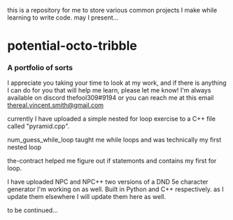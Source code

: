 this is a repository for me to store various common projects I make while learning to write code.
may I present...
# potential-octo-tribble
### A portfolio of sorts

I appreciate you taking your time to look at my work, and if there is anything I can do for you that will help me learn, please let me know! 
I'm always available on discord thefool309#9194
or you can reach me at this email thereal.vincent.smith@gmail.com


currently I have uploaded a simple nested for loop exercise to a C++ file called "pyramid.cpp".

num_guess_while_loop taught me while loops and was technically my first nested loop

the-contract helped me figure out if statemonts and contains my first for loop.

I have uploaded NPC and NPC++ two versions of a DND 5e character generator I'm working on as well. Built in Python and C++ respectively.
as I update them elsewhere I will update them here as well.

to be continued...
